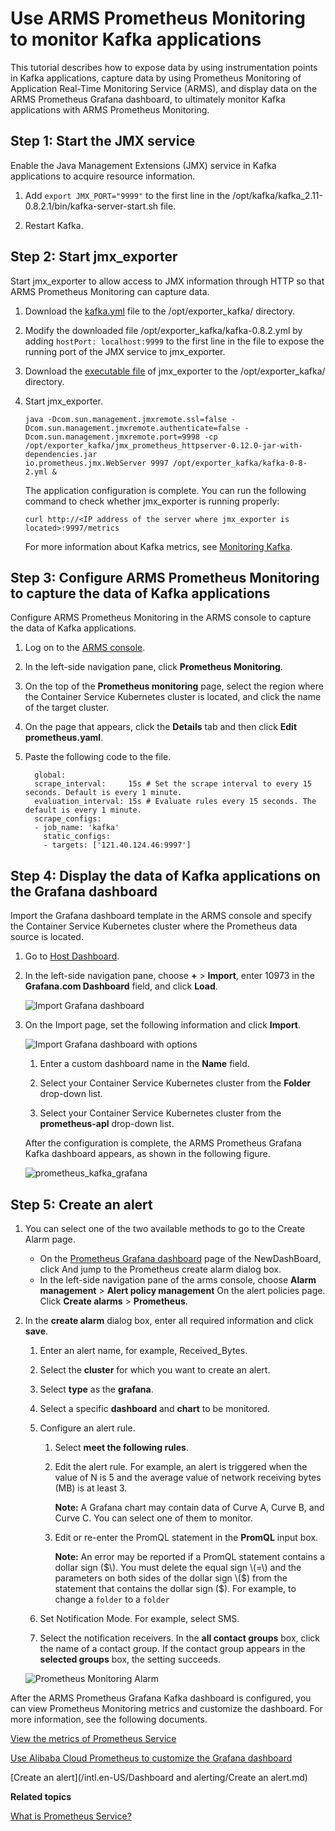 # Use ARMS Prometheus Monitoring to monitor Kafka applications

This tutorial describes how to expose data by using instrumentation points in Kafka applications, capture data by using Prometheus Monitoring of Application Real-Time Monitoring Service \(ARMS\), and display data on the ARMS Prometheus Grafana dashboard, to ultimately monitor Kafka applications with ARMS Prometheus Monitoring.

## Step 1: Start the JMX service

Enable the Java Management Extensions \(JMX\) service in Kafka applications to acquire resource information.

1.  Add `export JMX_PORT="9999"` to the first line in the /opt/kafka/kafka\_2.11-0.8.2.1/bin/kafka-server-start.sh file.

2.  Restart Kafka.


## Step 2: Start jmx\_exporter

Start jmx\_exporter to allow access to JMX information through HTTP so that ARMS Prometheus Monitoring can capture data.

1.  Download the [kafka.yml](https://raw.githubusercontent.com/prometheus/jmx_exporter/master/example_configs/kafka-0-8-2.yml) file to the /opt/exporter\_kafka/ directory.

2.  Modify the downloaded file /opt/exporter\_kafka/kafka-0.8.2.yml by adding `hostPort: localhost:9999` to the first line in the file to expose the running port of the JMX service to jmx\_exporter.

3.  Download the [executable file](https://repo1.maven.org/maven2/io/prometheus/jmx/jmx_prometheus_httpserver/0.12.0/jmx_prometheus_httpserver-0.12.0-jar-with-dependencies.jar) of jmx\_exporter to the /opt/exporter\_kafka/ directory.

4.  Start jmx\_exporter.

    ```
    java -Dcom.sun.management.jmxremote.ssl=false -
    Dcom.sun.management.jmxremote.authenticate=false -
    Dcom.sun.management.jmxremote.port=9998 -cp 
    /opt/exporter_kafka/jmx_prometheus_httpserver-0.12.0-jar-with-dependencies.jar 
    io.prometheus.jmx.WebServer 9997 /opt/exporter_kafka/kafka-0-8-2.yml &
    ```

    The application configuration is complete. You can run the following command to check whether jmx\_exporter is running properly:

    ```
    curl http://<IP address of the server where jmx_exporter is located>:9997/metrics
    ```

    For more information about Kafka metrics, see [Monitoring Kafka](https://docs.confluent.io/current/kafka/monitoring.html).


## Step 3: Configure ARMS Prometheus Monitoring to capture the data of Kafka applications

Configure ARMS Prometheus Monitoring in the ARMS console to capture the data of Kafka applications.

1.  Log on to the [ARMS console](https://arms-ap-southeast-1.console.aliyun.com/#/home).

2.  In the left-side navigation pane, click **Prometheus Monitoring**.

3.  On the top of the **Prometheus monitoring** page, select the region where the Container Service Kubernetes cluster is located, and click the name of the target cluster.

4.  On the page that appears, click the **Details** tab and then click **Edit prometheus.yaml**.

5.  Paste the following code to the file.

    ```
      global:
      scrape_interval:     15s # Set the scrape interval to every 15 seconds. Default is every 1 minute.
      evaluation_interval: 15s # Evaluate rules every 15 seconds. The default is every 1 minute.
      scrape_configs:
      - job_name: 'kafka'
        static_configs:
        - targets: ['121.40.124.46:9997']
    ```


## Step 4: Display the data of Kafka applications on the Grafana dashboard

Import the Grafana dashboard template in the ARMS console and specify the Container Service Kubernetes cluster where the Prometheus data source is located.

1.  Go to [Host Dashboard](http://grafana.console.aliyun.com/).

2.  In the left-side navigation pane, choose **+** \> **Import**, enter 10973 in the **Grafana.com Dashboard** field, and click **Load**.

    ![Import Grafana dashboard](https://static-aliyun-doc.oss-accelerate.aliyuncs.com/assets/img/en-US/6969283851/p61709.png)

3.  On the Import page, set the following information and click **Import**.

    ![Import Grafana dashboard with options](https://static-aliyun-doc.oss-accelerate.aliyuncs.com/assets/img/en-US/0128468061/p63196.png)

    1.  Enter a custom dashboard name in the **Name** field.

    2.  Select your Container Service Kubernetes cluster from the **Folder** drop-down list.

    3.  Select your Container Service Kubernetes cluster from the **prometheus-apl** drop-down list.

    After the configuration is complete, the ARMS Prometheus Grafana Kafka dashboard appears, as shown in the following figure.

    ![prometheus_kafka_grafana](https://static-aliyun-doc.oss-accelerate.aliyuncs.com/assets/img/en-US/7088468061/p63693.png)


## Step 5: Create an alert

1.  You can select one of the two available methods to go to the Create Alarm page.

    -   On the [Prometheus Grafana dashboard](http://grafana.console.aliyun.com/) page of the NewDashBoard, click And jump to the Prometheus create alarm dialog box.
    -   In the left-side navigation pane of the arms console, choose **Alarm management** \> **Alert policy management** On the alert policies page. Click **Create alarms** \> **Prometheus**.
2.  In the **create alarm** dialog box, enter all required information and click **save**.

    1.  Enter an alert name, for example, Received\_Bytes.

    2.  Select the **cluster** for which you want to create an alert.

    3.  Select **type** as the **grafana**.

    4.  Select a specific **dashboard** and **chart** to be monitored.

    5.  Configure an alert rule.

        1.  Select **meet the following rules**.
        2.  Edit the alert rule. For example, an alert is triggered when the value of N is 5 and the average value of network receiving bytes \(MB\) is at least 3.

            **Note:** A Grafana chart may contain data of Curve A, Curve B, and Curve C. You can select one of them to monitor.

        3.  Edit or re-enter the PromQL statement in the **PromQL** input box.

            **Note:** An error may be reported if a PromQL statement contains a dollar sign \($\). You must delete the equal sign \(=\) and the parameters on both sides of the dollar sign \($\) from the statement that contains the dollar sign \($\). For example, to change a `folder` to a `folder`

    6.  Set Notification Mode. For example, select SMS.

    7.  Select the notification receivers. In the **all contact groups** box, click the name of a contact group. If the contact group appears in the **selected groups** box, the setting succeeds.

    ![Prometheus Monitoring Alarm](https://static-aliyun-doc.oss-accelerate.aliyuncs.com/assets/img/en-US/3608828061/p61774.png)


After the ARMS Prometheus Grafana Kafka dashboard is configured, you can view Prometheus Monitoring metrics and customize the dashboard. For more information, see the following documents.

[View the metrics of Prometheus Service]()

[Use Alibaba Cloud Prometheus to customize the Grafana dashboard]()

[Create an alert](/intl.en-US/Dashboard and alerting/Create an alert.md)

**Related topics**  


[What is Prometheus Service?]()

